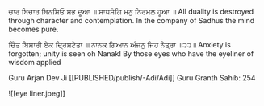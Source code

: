 ਚਾਰ ਬਿਚਾਰ ਬਿਨਸਿਓ ਸਭ ਦੂਆ ॥ ਸਾਧਸੰਗਿ ਮਨੁ ਨਿਰਮਲ ਹੂਆ ॥
All duality is destroyed through character and contemplation.
In the company of Sadhus the mind becomes pure.

ਚਿੰਤ ਬਿਸਾਰੀ ਏਕ ਦ੍ਰਿਸਟੇਤਾ ॥ ਨਾਨਕ ਗਿਆਨ ਅੰਜਨੁ ਜਿਹ ਨੇਤ੍ਰਾ ॥੨੨॥
Anxiety is forgotten; unity is seen oh Nanak! 
By those eyes who have the eyeliner of wisdom applied 

Guru Arjan Dev Ji
[[PUBLISHED/publish/-Adi/Adi]] Guru Granth Sahib: 254 


![[eye liner.jpeg]]